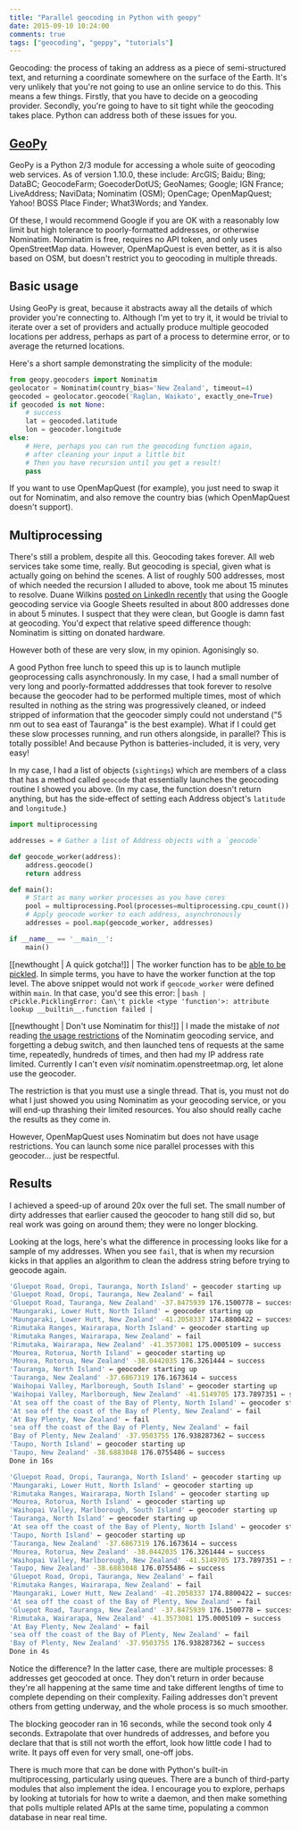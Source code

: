 ```yaml
---
title: "Parallel geocoding in Python with geopy"
date: 2015-09-10 10:24:00
comments: true
tags: ["geocoding", "geppy", "tutorials"]
---
```


Geocoding: the process of taking an address as a piece of semi-structured text, and returning a coordinate somewhere on the surface of the Earth. It's very unlikely that you're not going to use an online service to do this. This means a few things. Firstly, that you have to decide on a geocoding provider. Secondly, you're going to have to sit tight while the geocoding takes place. Python can address both of these issues for you.

## [GeoPy](https://geopy.readthedocs.org/en/1.11.0/)

GeoPy is a Python 2/3 module for accessing a whole suite of geocoding web services. As of version 1.10.0, these include: ArcGIS; Baidu; Bing; DataBC; GeocodeFarm; GoecoderDotUS; GeoNames; Google; IGN France; LiveAddress; NaviData; Nominatim (OSM); OpenCage; OpenMapQuest; Yahoo! BOSS Place Finder; What3Words; and Yandex.

Of these, I would recommend Google if you are OK with a reasonably low limit but high tolerance to poorly-formatted addresses, or otherwise Nominatim. Nominatim is free, requires no API token, and only uses OpenStreetMap data. However, OpenMapQuest is even better, as it is also based on OSM, but doesn't restrict you to geocoding in multiple threads.

## Basic usage

Using GeoPy is great, because it abstracts away all the details of which provider you're connecting to. Although I'm yet to try it, it would be trivial to iterate over a set of providers and actually produce multiple geocoded locations per address, perhaps as part of a process to determine error, or to average the returned locations.

Here's a short sample demonstrating the simplicity of the module:

```python
from geopy.geocoders import Nominatim
geolocator = Nominatim(country_bias='New Zealand', timeout=4)
geocoded = geolocator.geocode('Raglan, Waikato', exactly_one=True)
if geocoded is not None:
    # success
    lat = geocoded.latitude
    lon = geocoder.longitude
else:
    # Here, perhaps you can run the geocoding function again,
    # after cleaning your input a little bit
    # Then you have recursion until you get a result!
    pass
```

If you want to use OpenMapQuest (for example), you just need to swap it out for Nominatim, and also remove the country bias (which OpenMapQuest doesn't support).

## Multiprocessing

There's still a problem, despite all this. Geocoding takes forever. All web services take some time, really. But geocoding is special, given what is actually going on behind the scenes. A list of roughly 500 addresses, most of which needed the recursion I alluded to above, took me about 15 minutes to resolve. Duane Wilkins [posted on LinkedIn recently](https://www.linkedin.com/pulse/easy-address-geocoding-duane-wilkins) that using the Google geocoding service via Google Sheets resulted in about 800 addresses done in about 5 minutes. I suspect that they were clean, but Google is damn fast at geocoding. You'd expect that relative speed difference though: Nominatim is sitting on donated hardware.

However both of these are very slow, in my opinion. Agonisingly so.

A good Python free lunch to speed this up is to launch mutliple geoprocessing calls asynchronously. In my case, I had a small number of very long and poorly-formatted adddresses that took forever to resolve because the geocoder had to be performed multiple times, most of which resulted in nothing as the string was progressively cleaned, or indeed stripped of information that the geocoder simply could not understand ("5 nm out to sea east of Tauranga" is the best example). What if I could get these slow processes running, and run others alongside, in parallel? This is totally possible! And because Python is batteries-included, it is very, very easy!

In my case, I had a list of objects (`sightings`) which are members of a class that has a method called `geocode` that essentially launches the geocoding routine I showed you above. (In my case, the function doesn't return anything, but has the side-effect of setting each Address object's `latitude` and `longitude`.)

```python
import multiprocessing

addresses = # Gather a list of Address objects with a `geocode`

def geocode_worker(address):
    address.geocode()
    return address

def main():
    # Start as many worker processes as you have cores
    pool = multiprocessing.Pool(processes=multiprocessing.cpu_count())
    # Apply geocode worker to each address, asynchronously
    addresses = pool.map(geocode_worker, addresses)

if __name__ == '__main__':
    main()
```

[[newthought | A quick gotcha!]]
| The worker function has to be [able to be pickled](http://docs.python.org/library/pickle.html#what-can-be-pickled-and-unpickled). In simple terms, you have to have the worker function at the top level. The above snippet would not work if `geocode_worker` were defined within `main`. In that case, you'd see this error:
| ```bash
| cPickle.PicklingError: Can\'t pickle <type 'function'>: attribute lookup __builtin__.function failed
| ```

[[newthought | Don't use Nominatim for this!]]
| I made the mistake of *not* reading [the usage restrictions](https://nominatim.openstreetmap.org/) of the Nominatim geocoding service, and forgetting a debug switch, and then launched tens of requests at the same time, repeatedly, hundreds of times, and then had my IP address rate limited. Currently I can't even *visit* nominatim.openstreetmap.org, let alone use the geocoder.

The restriction is that you must use a single thread. That is, you must not do what I just showed you using Nominatim as your geocoding service, or you will end-up thrashing their limited resources. You also should really cache the results as they come in.

However, OpenMapQuest uses Nominatim but does not have usage restrictions. You can launch some nice parallel processes with this geocoder... just be respectful.

## Results

I achieved a speed-up of around 20x over the full set. The small number of dirty addresses that earlier caused the geocoder to hang still did so, but real work was going on around them; they were no longer blocking.

Looking at the logs, here's what the difference in processing looks like for a sample of my addresses. When you see `fail`, that is when my recursion kicks in that applies an algorithm to clean the address string before trying to geocode again.

```bash
'Gluepot Road, Oropi, Tauranga, North Island' ← geocoder starting up
'Gluepot Road, Oropi, Tauranga, New Zealand' ← fail
'Gluepot Road, Tauranga, New Zealand' -37.8475939 176.1500778 ← success
'Maungaraki, Lower Hutt, North Island' ← geocoder starting up
'Maungaraki, Lower Hutt, New Zealand' -41.2058337 174.8800422 ← success
'Rimutaka Ranges, Wairarapa, North Island' ← geocoder starting up
'Rimutaka Ranges, Wairarapa, New Zealand' ← fail
'Rimutaka, Wairarapa, New Zealand' -41.3573081 175.0005109 ← success
'Mourea, Rotorua, North Island' ← geocoder starting up
'Mourea, Rotorua, New Zealand' -38.0442035 176.3261444 ← success
'Tauranga, North Island' ← geocoder starting up
'Tauranga, New Zealand' -37.6867319 176.1673614 ← success
'Waihopai Valley, Marlborough, South Island' ← geocoder starting up
'Waihopai Valley, Marlborough, New Zealand' -41.5149705 173.7897351 ← success
'At sea off the coast of the Bay of Plenty, North Island' ← geocoder starting up
'At sea off the coast of the Bay of Plenty, New Zealand' ← fail
'At Bay Plenty, New Zealand' ← fail
'sea off the coast of the Bay of Plenty, New Zealand' ← fail
'Bay of Plenty, New Zealand' -37.9503755 176.938287362 ← success
'Taupo, North Island' ← geocoder starting up
'Taupo, New Zealand' -38.6883048 176.0755486 ← success
Done in 16s
```

```bash
'Gluepot Road, Oropi, Tauranga, North Island' ← geocoder starting up
'Maungaraki, Lower Hutt, North Island' ← geocoder starting up
'Rimutaka Ranges, Wairarapa, North Island' ← geocoder starting up
'Mourea, Rotorua, North Island' ← geocoder starting up
'Waihopai Valley, Marlborough, South Island' ← geocoder starting up
'Tauranga, North Island' ← geocoder starting up
'At sea off the coast of the Bay of Plenty, North Island' ← geocoder starting up
'Taupo, North Island' ← geocoder starting up
'Tauranga, New Zealand' -37.6867319 176.1673614 ← success
'Mourea, Rotorua, New Zealand' -38.0442035 176.3261444 ← success
'Waihopai Valley, Marlborough, New Zealand' -41.5149705 173.7897351 ← success
'Taupo, New Zealand' -38.6883048 176.0755486 ← success
'Gluepot Road, Oropi, Tauranga, New Zealand' ← fail
'Rimutaka Ranges, Wairarapa, New Zealand' ← fail
'Maungaraki, Lower Hutt, New Zealand' -41.2058337 174.8800422 ← success
'At sea off the coast of the Bay of Plenty, New Zealand' ← fail
'Gluepot Road, Tauranga, New Zealand' -37.8475939 176.1500778 ← success
'Rimutaka, Wairarapa, New Zealand' -41.3573081 175.0005109 ← success
'At Bay Plenty, New Zealand' ← fail
'sea off the coast of the Bay of Plenty, New Zealand' ← fail
'Bay of Plenty, New Zealand' -37.9503755 176.938287362 ← success
Done in 4s
```

Notice the difference? In the latter case, there are multiple processes: 8 addresses get geocoded at once. They don't return in order because they're all happening at the same time and take different lengths of time to complete depending on their complexity. Failing addresses don't prevent others from getting underway, and the whole process is so much smoother.

The blocking geocoder ran in 16 seconds, while the second took only 4 seconds. Extrapolate that over hundreds of addresses, and before you declare that that is still not worth the effort, look how little code I had to write. It pays off even for very small, one-off jobs.

There is much more that can be done with Python's built-in multiprocessing, particularly using queues. There are a bunch of third-party modules that also implement the idea. I encourage you to explore, perhaps by looking at tutorials for how to write a daemon, and then make something that polls multiple related APIs at the same time, populating a common database in near real time.

